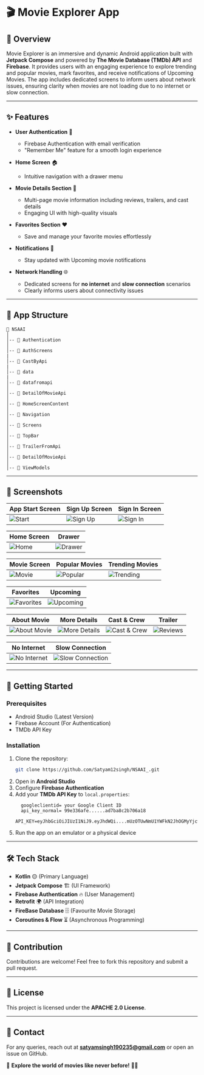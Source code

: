 # 🎬 Movie Explorer App

## 📌 Overview
Movie Explorer is an immersive and dynamic Android application built with **Jetpack Compose** and powered by **The Movie Database (TMDb) API** and **Firebase**. It provides users with an engaging experience to explore trending and popular movies, mark favorites, and receive notifications of Upcoming Movies. The app includes dedicated screens to inform users about network issues, ensuring clarity when movies are not loading due to no internet or slow connection.

---
## ✨ Features
- **User Authentication** 🔐
  - Firebase Authentication with email verification
  - "Remember Me" feature for a smooth login experience

- **Home Screen** 🏠
  - Intuitive navigation with a drawer menu

- **Movie Details Section** 🎥
  - Multi-page movie information including reviews, trailers, and cast details
  - Engaging UI with high-quality visuals

- **Favorites Section** ❤️
  - Save and manage your favorite movies effortlessly

- **Notifications** 🔔
  - Stay updated with Upcoming movie notifications

- **Network Handling** 🌐
  - Dedicated screens for **no internet** and **slow connection** scenarios
  - Clearly informs users about connectivity issues

---
## 📂 App Structure
```
📂 NSAAI
│
│-- 📂 Authentication
│
│-- 📂 AuthScreens
|
│-- 📂 CastByApi
|
│-- 📂 data
|
│-- 📂 datafromapi
│
│-- 📂 DetailOfMovieApi
│
│-- 📂 HomeScreenContent
│
│-- 📂 Navigation
│
│-- 📂 Screens
│
│-- 📂 TopBar
│
│-- 📂 TrailerFromApi
│
│-- 📂 DetailOfMovieApi
│
│-- 📂 ViewModels
```
---
## 📸 Screenshots
| App Start Screen | Sign Up Screen | Sign In Screen |
|------------------|---------------|---------------|
| ![Start](https://github.com/user-attachments/assets/05b62133-854a-4d1f-b3f8-4d4cc3b176ba) | ![Sign Up](https://github.com/user-attachments/assets/e08b6005-cdde-4738-a24f-5bff61f35c31) | ![Sign In](https://github.com/user-attachments/assets/10a2b346-b9f3-4abb-9bf1-a839d531a3fc) |

| Home Screen | Drawer |
|-------------|--------|
| ![Home](https://github.com/user-attachments/assets/dbb85a0b-f2a3-42cc-93c1-b2d0ea651bd4) | ![Drawer](https://github.com/user-attachments/assets/80a3dbc1-4c1b-414c-9d6e-b2a2b5195f40) |

| Movie Screen | Popular Movies | Trending Movies |
|-------------|---------------|-----------------|
| ![Movie](https://github.com/user-attachments/assets/945ee117-5817-4a9c-a99a-78d5b6fe0535) | ![Popular](https://github.com/user-attachments/assets/79548cf1-820c-4e55-a623-9d8df47241a4) | ![Trending](https://github.com/user-attachments/assets/4dfb796d-9441-4c63-aafe-5003a4d4c32d) |

| Favorites | Upcoming |
|----------|---------|
| ![Favorites](https://github.com/user-attachments/assets/d7c020e5-c14a-4f00-8e02-74d1491c0c10) | ![Upcoming](https://github.com/user-attachments/assets/4fd05f5c-89d7-4906-815a-0a3e5f0a77d1) |

| About Movie | More Details | Cast & Crew | Trailer |
|-------------|-------------|-------------|---------|
| ![About Movie](https://github.com/user-attachments/assets/5008c100-e36e-465f-8f03-4abbd3bc94f8) | ![More Details](https://github.com/user-attachments/assets/615ea81c-3628-4695-8832-8ca6676eccc4) | ![Cast & Crew](https://github.com/user-attachments/assets/a70bf58d-8de6-4455-81e1-acf433a4c2a3) | ![Reviews](https://github.com/user-attachments/assets/9ae391db-6147-4d30-8cf2-bc60edbc58e8) |

| No Internet | Slow Connection |
|-------------|----------------|
| ![No Internet](https://github.com/user-attachments/assets/dc2d86c0-ec64-46a6-bcfe-09bee01a4282) | ![Slow Connection](https://github.com/user-attachments/assets/b135f9bf-75e4-474e-b41f-0af086b9026b) |

---
## 🚀 Getting Started
### Prerequisites
- Android Studio (Latest Version)
- Firebase Account (For Authentication)
- TMDb API Key

### Installation
1. Clone the repository:
   ```sh
   git clone https://github.com/Satyam12singh/NSAAI_.git
   ```
2. Open in **Android Studio**
3. Configure **Firebase Authentication**
4. Add your **TMDb API Key** to `local.properties`:
   ```properties
     googleclientid= your Google Client ID
     api_key_normal= 99e336afe......ad7ba8c2b706a18
     API_KEY=eyJhbGciOiJIUzI1NiJ9.eyJhdWQi....mUzOTUwNmU1YWFkN2JhOGMyYjcwNm................iI2NzcyNDBjNjYzZjkwZjhmNjY5MjcwM..........BpX3JlYWQiXSwidmVyc2lvbiI6MX0._A46VjdrNeKLkVBTvf4aDuJ8gjNIu9oTQEKc2BX_KQc
   ```
5. Run the app on an emulator or a physical device

---
## 🛠 Tech Stack
- **Kotlin** 🟡 (Primary Language)
- **Jetpack Compose** 🏗️ (UI Framework)
- **Firebase Authentication** 🔥 (User Management)
- **Retrofit** 🌍 (API Integration)
- **FireBase Database** 🗄️ (Favourite Movie Storage) 
- **Coroutines & Flow** ⏳ (Asynchronous Programming)

---
## 🤝 Contribution
Contributions are welcome! Feel free to fork this repository and submit a pull request.

---
## 📄 License
This project is licensed under the **APACHE 2.0 License**.

---
## 📧 Contact
For any queries, reach out at **satyamsingh190235@gmail.com** or open an issue on GitHub.

🚀 **Explore the world of movies like never before!** 🎥🍿

